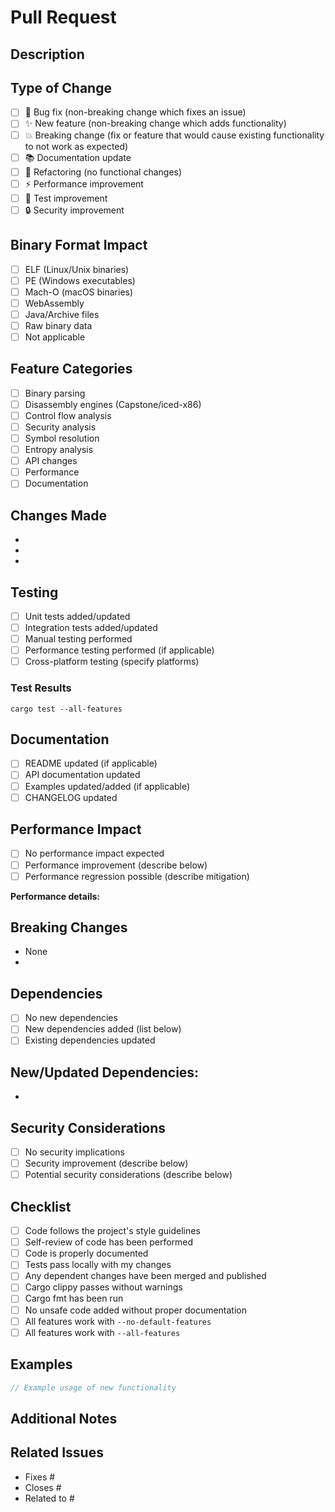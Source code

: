 # Pull Request

## Description
<!-- Provide a brief description of the changes -->

## Type of Change
<!-- Mark the relevant option with an "x" -->
- [ ] 🐛 Bug fix (non-breaking change which fixes an issue)
- [ ] ✨ New feature (non-breaking change which adds functionality)
- [ ] 💥 Breaking change (fix or feature that would cause existing functionality to not work as expected)
- [ ] 📚 Documentation update
- [ ] 🔧 Refactoring (no functional changes)
- [ ] ⚡ Performance improvement
- [ ] 🧪 Test improvement
- [ ] 🔒 Security improvement

## Binary Format Impact
<!-- Mark the relevant formats affected by this change -->
- [ ] ELF (Linux/Unix binaries)
- [ ] PE (Windows executables)
- [ ] Mach-O (macOS binaries)  
- [ ] WebAssembly
- [ ] Java/Archive files
- [ ] Raw binary data
- [ ] Not applicable

## Feature Categories
<!-- Mark the relevant feature areas affected -->
- [ ] Binary parsing
- [ ] Disassembly engines (Capstone/iced-x86)
- [ ] Control flow analysis
- [ ] Security analysis
- [ ] Symbol resolution
- [ ] Entropy analysis
- [ ] API changes
- [ ] Performance
- [ ] Documentation

## Changes Made
<!-- Provide a detailed list of changes -->
- 
- 
- 

## Testing
<!-- Describe the testing you've performed -->
- [ ] Unit tests added/updated
- [ ] Integration tests added/updated
- [ ] Manual testing performed
- [ ] Performance testing performed (if applicable)
- [ ] Cross-platform testing (specify platforms)

### Test Results
<!-- Include relevant test output or screenshots -->
```
cargo test --all-features
```

## Documentation
- [ ] README updated (if applicable)
- [ ] API documentation updated
- [ ] Examples updated/added (if applicable)
- [ ] CHANGELOG updated

## Performance Impact
<!-- If this change affects performance, describe the impact -->
- [ ] No performance impact expected
- [ ] Performance improvement (describe below)
- [ ] Performance regression possible (describe mitigation)

**Performance details:**
<!-- Benchmark results or performance analysis -->

## Breaking Changes
<!-- List any breaking changes and migration path -->
- None
- 

## Dependencies
<!-- List any new dependencies or dependency changes -->
- [ ] No new dependencies
- [ ] New dependencies added (list below)
- [ ] Existing dependencies updated

**New/Updated Dependencies:**
- 
- 

## Security Considerations
<!-- Address any security implications -->
- [ ] No security implications
- [ ] Security improvement (describe below)
- [ ] Potential security considerations (describe below)

## Checklist
<!-- Ensure all items are checked before submitting -->
- [ ] Code follows the project's style guidelines
- [ ] Self-review of code has been performed
- [ ] Code is properly documented
- [ ] Tests pass locally with my changes
- [ ] Any dependent changes have been merged and published
- [ ] Cargo clippy passes without warnings
- [ ] Cargo fmt has been run
- [ ] No unsafe code added without proper documentation
- [ ] All features work with `--no-default-features`
- [ ] All features work with `--all-features`

## Examples
<!-- If adding new functionality, provide usage examples -->
```rust
// Example usage of new functionality
```

## Additional Notes
<!-- Any additional information, screenshots, or context -->

## Related Issues
<!-- Link related issues -->
- Fixes #
- Closes #
- Related to #